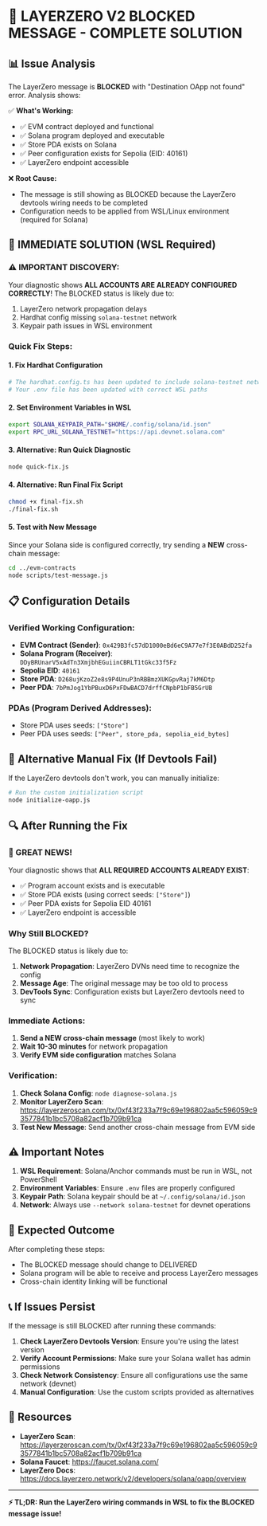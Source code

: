 # 🚨 LAYERZERO V2 BLOCKED MESSAGE - COMPLETE SOLUTION

## 📊 Issue Analysis

The LayerZero message is **BLOCKED** with "Destination OApp not found" error. Analysis shows:

✅ **What's Working:**
- ✅ EVM contract deployed and functional
- ✅ Solana program deployed and executable  
- ✅ Store PDA exists on Solana
- ✅ Peer configuration exists for Sepolia (EID: 40161)
- ✅ LayerZero endpoint accessible

❌ **Root Cause:**
- The message is still showing as BLOCKED because the LayerZero devtools wiring needs to be completed
- Configuration needs to be applied from WSL/Linux environment (required for Solana)

## 🎯 IMMEDIATE SOLUTION (WSL Required)

### ⚠️ IMPORTANT DISCOVERY:
Your diagnostic shows **ALL ACCOUNTS ARE ALREADY CONFIGURED CORRECTLY**! 
The BLOCKED status is likely due to:
1. LayerZero network propagation delays
2. Hardhat config missing `solana-testnet` network 
3. Keypair path issues in WSL environment

### Quick Fix Steps:

#### 1. Fix Hardhat Configuration
```bash
# The hardhat.config.ts has been updated to include solana-testnet network
# Your .env file has been updated with correct WSL paths
```

#### 2. Set Environment Variables in WSL
```bash
export SOLANA_KEYPAIR_PATH="$HOME/.config/solana/id.json"
export RPC_URL_SOLANA_TESTNET="https://api.devnet.solana.com"
```

#### 3. Alternative: Run Quick Diagnostic
```bash
node quick-fix.js
```

#### 4. Alternative: Run Final Fix Script
```bash
chmod +x final-fix.sh
./final-fix.sh
```

#### 5. Test with New Message
Since your Solana side is configured correctly, try sending a **NEW** cross-chain message:
```bash
cd ../evm-contracts
node scripts/test-message.js
```

## 📋 Configuration Details

### Verified Working Configuration:
- **EVM Contract (Sender)**: `0x429B3fc57dD1000eBd6eC9A77e7f3E0ABdD252fa`
- **Solana Program (Receiver)**: `DDyBRUnarV5xAdTn3XmjbhEGuiinCBRLT1tGkc33f5Fz`
- **Sepolia EID**: `40161`
- **Store PDA**: `D268ujKzoZ2e8s9P4UnuP3nRBBmzXUKGpvRaj7kM6Dtp`
- **Peer PDA**: `7bPmJog1YbPBuxD6PxFDwBACD7drffCNpbP1bFB5GrUB`

### PDAs (Program Derived Addresses):
- Store PDA uses seeds: `["Store"]`
- Peer PDA uses seeds: `["Peer", store_pda, sepolia_eid_bytes]`

## 🔧 Alternative Manual Fix (If Devtools Fail)

If the LayerZero devtools don't work, you can manually initialize:

```bash
# Run the custom initialization script
node initialize-oapp.js
```

## 🔍 After Running the Fix

### 🎉 GREAT NEWS! 
Your diagnostic shows that **ALL REQUIRED ACCOUNTS ALREADY EXIST**:
- ✅ Program account exists and is executable
- ✅ Store PDA exists (using correct seeds: `["Store"]`)
- ✅ Peer PDA exists for Sepolia EID 40161
- ✅ LayerZero endpoint is accessible

### Why Still BLOCKED?
The BLOCKED status is likely due to:
1. **Network Propagation**: LayerZero DVNs need time to recognize the config
2. **Message Age**: The original message may be too old to process
3. **DevTools Sync**: Configuration exists but LayerZero devtools need to sync

### Immediate Actions:
1. **Send a NEW cross-chain message** (most likely to work)
2. **Wait 10-30 minutes** for network propagation
3. **Verify EVM side configuration** matches Solana

### Verification:
1. **Check Solana Config**: `node diagnose-solana.js`
2. **Monitor LayerZero Scan**: https://layerzeroscan.com/tx/0xf43f233a7f9c69e196802aa5c596059c93577841b1bc5708a82acf1b709b91ca
3. **Test New Message**: Send another cross-chain message from EVM side

## ⚠️ Important Notes

1. **WSL Requirement**: Solana/Anchor commands must be run in WSL, not PowerShell
2. **Environment Variables**: Ensure `.env` files are properly configured
3. **Keypair Path**: Solana keypair should be at `~/.config/solana/id.json`
4. **Network**: Always use `--network solana-testnet` for devnet operations

## 🎯 Expected Outcome

After completing these steps:
- The BLOCKED message should change to DELIVERED
- Solana program will be able to receive and process LayerZero messages
- Cross-chain identity linking will be functional

## 📞 If Issues Persist

If the message is still BLOCKED after running these commands:

1. **Check LayerZero Devtools Version**: Ensure you're using the latest version
2. **Verify Account Permissions**: Make sure your Solana wallet has admin permissions
3. **Check Network Consistency**: Ensure all configurations use the same network (devnet)
4. **Manual Configuration**: Use the custom scripts provided as alternatives

## 🔗 Resources

- **LayerZero Scan**: https://layerzeroscan.com/tx/0xf43f233a7f9c69e196802aa5c596059c93577841b1bc5708a82acf1b709b91ca
- **Solana Faucet**: https://faucet.solana.com/
- **LayerZero Docs**: https://docs.layerzero.network/v2/developers/solana/oapp/overview

---

**⚡ TL;DR: Run the LayerZero wiring commands in WSL to fix the BLOCKED message issue!**
